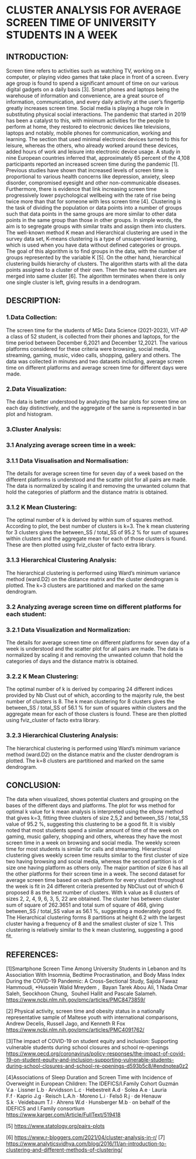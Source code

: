 # CLUSTER ANALYSIS FOR AVERAGE SCREEN TIME OF UNIVERSITY STUDENTS IN A WEEK
## INTRODUCTION:

Screen time refers to activities such as watching TV, working on a computer, or playing video games that take place in front of a screen. Every age group is found to spend a significant amount of time on our various digital gadgets on a daily basis [3]. Smart phones and laptops being the warehouse of information and convenience, are a great source of information, communication, and every daily activity at the user’s fingertip greatly increases screen time. Social media is playing a huge role in substituting physical social interactions. The pandemic that started in 2019 has been a catalyst to this, with minimum activities for the people to perform at home, they restored to electronic devices like televisions, laptops and notably, mobile phones for communication, working and learning. The section that used minimal electronic devices turned to this for leisure, whereas the others, who already worked around these devices, added hours of work and leisure into electronic device usage. A study in nine European countries inferred that, approximately 65 percent of the 4,108 participants reported an increased screen time during the pandemic [1]. Previous studies have shown that increased levels of screen time is proportional to various health concerns like depression, anxiety, sleep disorder, compromised eyesight and other non-communicable diseases. Furthermore, there is evidence that link increasing screen time progressively lower psychological wellbeing with the rate of rise being twice more than that for someone with less screen time [4].
Clustering is the task of dividing the population or data points into a number of groups such that data points in the same groups are more similar to other data points in the same group than those in other groups. In simple words, the aim is to segregate groups with similar traits and assign them into clusters. The well-known method K mean and Hierarchical clustering are used in the survey data set, K-means clustering is a type of unsupervised learning, which is used when you have data without defined categories or groups. The goal of this algorithm is to find groups in the data, with the number of groups represented by the variable K [5]. On the other hand, hierarchical clustering builds hierarchy of clusters. The algorithm starts with all the data points assigned to a cluster of their own. Then the two nearest clusters are merged into same cluster [6]. The algorithm terminates when there is only one single cluster is left, giving results in a dendrogram. 

## DESCRIPTION:
### 1.Data Collection:

The screen time for the students of MSc Data Science (2021-2023), VIT-AP a class of 52 student, is collected from their phones and laptops, for the time period between December 6,2021 and December 12,2021. The various platforms considered for these criteria were browsing, social media, streaming, gaming, music, video calls, shopping, gallery and others. The data was collected in minutes and two datasets including, average screen time on different platforms and average screen time for different days were made. 

### 2.Data Visualization:
The data is better understood by analyzing the bar plots for screen time on each day distinctively, and the aggregate of the same is represented in bar plot and histogram.

### 3.Cluster Analysis:
### 3.1 Analyzing average screen time in a week:

### 3.1.1 Data Visualisation and Normalisation:
The details for average screen time for seven day of a week based on the different platforms is understood and the scatter plot for all pairs are made.
The data is normalized by scaling it and removing the unwanted column that hold the categories of platform and the distance matrix is obtained.

### 3.1.2 K Mean Clustering:
The optimal number of k is derived by within sum of squares method. According to plot, the best number of clusters is k=3.
The k mean clustering for 3 clusters gives the between_SS / total_SS of 95.2 % for sum of squares within clusters and the aggregate mean for each of those clusters is found. These are then plotted using fviz_cluster of facto extra library.


### 3.1.3 Hierarchical Clustering Analysis:
The hierarchical clustering is performed using Ward’s minimum variance method (ward.D2) on the distance matrix and the cluster dendrogram is plotted. The k=3 clusters are partitioned and marked on the same dendrogram.

### 3.2 Analyzing average screen time on different platforms for each student:
### 3.2.1 Data Visualization and Normalization:
The details for average screen time on different platforms for seven day of a week is understood and the scatter plot for all pairs are made.
The data is normalized by scaling it and removing the unwanted column that hold the categories of days and the distance matrix is obtained.

### 3.2.2 K Mean Clustering:
The optimal number of k is derived by comparing 24 different indices provided by Nb Clust out of which, according to the majority rule, the best number of clusters is  8.
The k mean clustering for 8 clusters gives the between_SS / total_SS of 56.1 % for sum of squares within clusters and the aggregate mean for each of those clusters is found. These are then plotted using fviz_cluster of facto extra library.

### 3.2.3 Hierarchical Clustering Analysis:
The hierarchical clustering is performed using Ward’s minimum variance method (ward.D2) on the distance matrix and the cluster dendrogram is plotted. The k=8 clusters are partitioned and marked on the same dendrogram.

## CONCLUSION:
The data when visualized, shows potential clusters and grouping on the bases of the different days and platforms. The plot for wss method for optimal k value for k mean analysis is interpreted using the elbow method that gives k=3, fitting three clusters of size 2,5,2 and between_SS / total_SS value of 95.2 %, suggesting this clustering to be a good fit. It is visibly noted that most students spend a similar amount of time of the week on gaming, music gallery, shopping and others, whereas they have the most screen time in a week on browsing and social media. The weekly screen time for most students is similar for calls and streaming. Hierarchical clustering gives weekly screen time results similar to the first cluster of size two having browsing and social media, whereas the second partition is of size one having platform as others only. The major partition of size 6 has all the other platforms for their screen time in a week.
The second dataset for average screen time based on each platform for every student throughout the week is fit in 24 different criteria presented by NbClust out of which  6 proposed 8 as the best number of clusters. With k value as 8 clusters of sizes 2, 2, 4, 9, 6, 3, 5, 22 are obtained. The cluster has between cluster sum of square of 262.3651 and total sum of square of 468, giving between_SS / total_SS value as 56.1 %, suggesting a moderately good fit. The Hierarchical clustering forms 8 partitions at height 6.2 with the largest cluster having a frequency of 8 and the smallest cluster of size 1. This clustering is relatively similar to the k mean clustering, suggesting a good fit.

## REFERENCES: 

[1]Smartphone Screen Time Among University Students in Lebanon and Its Association With Insomnia, Bedtime Procrastination, and Body Mass Index During the COVID-19 Pandemic: A Cross-Sectional Study, Sajida Fawaz Hammoudi, *Hussein Walid Mreydem ,  Bayan Tarek Abou Ali, 1 Nada Omar Saleh, Seockhoon Chung,  Souheil Hallit and Pascale Salameh.
https://www.ncbi.nlm.nih.gov/pmc/articles/PMC8473859/

[2] Physical activity, screen time and obesity status in a nationally representative sample of Maltese youth with international comparisons,
Andrew Decelis, Russell Jago, and Kenneth R Fox
https://www.ncbi.nlm.nih.gov/pmc/articles/PMC4091762/

[3]The impact of COVID-19 on student equity and inclusion: Supporting vulnerable students during school closures and school re-openings
https://www.oecd.org/coronavirus/policy-responses/the-impact-of-covid-19-on-student-equity-and-inclusion-supporting-vulnerable-students-during-school-closures-and-school-re-openings-d593b5c8/#endnotea0z2

[4]Associations of Sleep Duration and Screen Time with Incidence of Overweight in European Children: The IDEFICS/I.Family Cohort
Guzmán V.a · Lissner L.b · Arvidsson L.c · Hebestreit A.d · Solea A.e · Lauria F.f · Kaprio J.g · Reisch L.A.h · Moreno L.i · Felső R.j · de Henauw S.k · Veidebaum T.l · Ahrens W.d · Hunsberger M.b · on behalf of the IDEFICS and I.Family consortium
https://www.karger.com/Article/FullText/519418


[5] https://www.statology.org/pairs-plots

[6] https://www.r-bloggers.com/2021/04/cluster-analysis-in-r/
[7] https://www.analyticsvidhya.com/blog/2016/11/an-introduction-to-clustering-and-different-methods-of-clustering/

